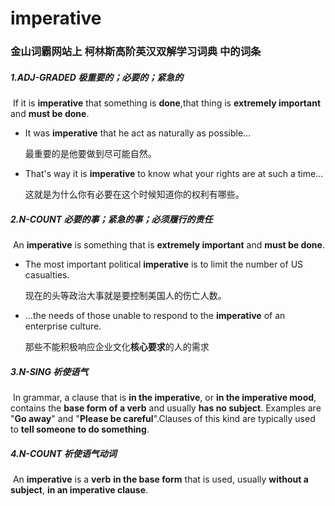 # imperative

### 金山词霸网站上 柯林斯高阶英汉双解学习词典 中的词条

##### 1.ADJ-GRADED  极重要的；必要的；紧急的

​	If it is **imperative** that something is **done**,that thing is **extremely important** and **must be done**.

- It was **imperative** that he act as naturally as possible...

  最重要的是他要做到尽可能自然。

- That's way it is **imperative** to know what your rights are at such a time...

  这就是为什么你有必要在这个时候知道你的权利有哪些。

##### 2.N-COUNT 必要的事；紧急的事；必须履行的责任

​	An **imperative** is something that is **extremely important** and **must be done**.

- The most important political **imperative** is to limit the number of US casualties.

  现在的头等政治大事就是要控制美国人的伤亡人数。

- ...the needs of those unable to respond to the **imperative** of an enterprise culture.

  那些不能积极响应企业文化**核心要求**的人的需求

##### 3.N-SING  祈使语气

​	In  grammar, a clause that is **in the imperative**, or **in the imperative mood**, contains the **base form of a verb** and usually **has no subject**. Examples are "**Go away**" and "**Please be careful**".Clauses of this kind are typically used to **tell someone to do something**.

##### 4.N-COUNT 祈使语气动词

​	An **imperative** is a **verb** **in the base form** that is used, usually **without a subject**, **in an imperative clause**.













